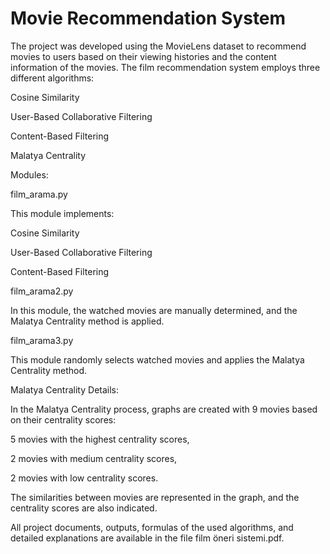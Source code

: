 # Movie Recommendation System
The project was developed using the MovieLens dataset to recommend movies to users based on their viewing histories and the content information of the movies. The film recommendation system employs three different algorithms:

Cosine Similarity

User-Based Collaborative Filtering

Content-Based Filtering

Malatya Centrality

Modules:

film_arama.py

This module implements:


Cosine Similarity

User-Based Collaborative Filtering

Content-Based Filtering

film_arama2.py

In this module, the watched movies are manually determined, and the Malatya Centrality method is applied.


film_arama3.py

This module randomly selects watched movies and applies the Malatya Centrality method.


Malatya Centrality Details:

In the Malatya Centrality process, graphs are created with 9 movies based on their centrality scores:


5 movies with the highest centrality scores,

2 movies with medium centrality scores,

2 movies with low centrality scores.

The similarities between movies are represented in the graph, and the centrality scores are also indicated.


All project documents, outputs, formulas of the used algorithms, and detailed explanations are available in the file film öneri sistemi.pdf.

